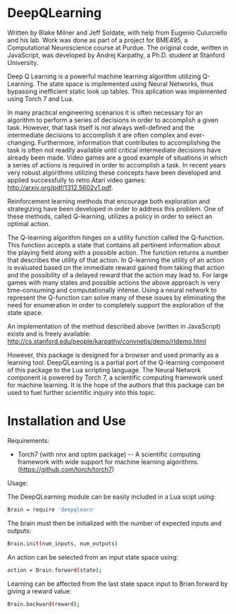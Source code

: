 DeepQLearning
=============

Written by Blake Milner and Jeff Soldate, with help from Eugenio Culurciello and his lab. Work was
done as part of a project for BME495, a Computational Neuroscience course at Purdue. The original
code, written in JavaScript, was developed by Andrej Karpathy, a Ph.D. student at Stanford University.

Deep Q Learning is a powerful machine learning algorithm utilizing Q-Learning. The state space is implemented using Neural Networks, thus bypassing inefficient static look up tables. This aplication was implemented using Torch 7 and Lua.

In many practical engineering scenarios it is often necessary for an algorithm to perform a
series of decisions in order to accomplish a given task. However, that task itself is not always
well-defined and the intermediate decisions to accomplish it are often complex and ever-changing.
Furthermore, information that contributes to accomplishing the task is often not readily available
until critical intermediate decisions have already been made. Video games are a good example of
situations in which a series of actions is required in order to accomplish a task. In recent years
very robust algorithms utilizing these concepts have been developed and applied successfully to retro
Atari video games: http://arxiv.org/pdf/1312.5602v1.pdf.

Reinforcement learning methods that encourage both exploration and strategizing have been developed in
order to address this problem. One of these methods, called Q-learning, utilizes a policy in order to
select an optimal action.

The Q-learning algorithm hinges on a utility function called the Q-function. This function
accepts a state that contains all pertinent information about the playing field along with a possible
action. The function returns a number that describes the utility of that action. In Q-learning the utility
of an action is evaluated based on the immediate reward gained from taking that action and the
possibility of a delayed reward that the action may lead to. For large games with many states and possible
actions the above approach is very time-consuming and computationally intense. Using a neural network to
represent the Q-function can solve many of these issues by eliminating the need for enumeration in order to completely
support the exploration of the state space.

An implementation of the method described above (written in JavaScript) exists and is freely available:
http://cs.stanford.edu/people/karpathy/convnetjs/demo/rldemo.html

However, this package is designed for a browser and used primarily as a learning tool. DeepQLearning is a 
partial port of the Q-learning component of this package to the Lua scripting language. The Neural Network 
component is powered by Torch 7, a scientific computing framework used for machine learning. It is the hope 
of the authors that this package can be used to fuel further scientific inquiry into this topic.


Installation and Use
====================

Requirements:

 * Torch7 (with nnx and optim package) 
-- A scientific computing framework with wide support for machine learning algorithms. (https://github.com/torch/torch7)


Usage:

The DeepQLearning module can be easily included in a Lua scipt using:

```bash
Brain = require 'deepqlearn'
```

The brain must then be initialized with the number of expected inputs and outputs:

```bash
Brain.init(num_inputs, num_outputs)   
```

An action can be selected from an input state space using:

```bash
action = Brain.forward(state); 
```

Learning can be affected from the last state space input to Brian.forward by giving a reward value:

```bash
Brain.backward(reward); 
```
